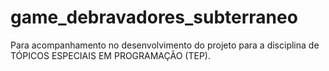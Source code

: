 # game_debravadores_subterraneo
Para acompanhamento no desenvolvimento do projeto para a disciplina de TÓPICOS ESPECIAIS EM PROGRAMAÇÃO (TEP).
